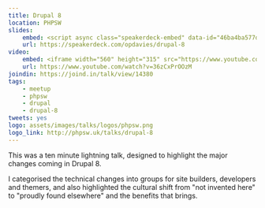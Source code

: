 ```yaml
---
title: Drupal 8
location: PHPSW
slides:
    embed: <script async class="speakerdeck-embed" data-id="46ba4ba577d94a32b7abdade610ceb69" data-ratio="1.29456384323641" src="//speakerdeck.com/assets/embed.js"></script>
    url: https://speakerdeck.com/opdavies/drupal-8
video:
    embed: <iframe width="560" height="315" src="https://www.youtube.com/embed/36zCxPrOOzM" frameborder="0" allowfullscreen></iframe>
    url: https://www.youtube.com/watch?v=36zCxPrOOzM
joindin: https://joind.in/talk/view/14380
tags:
    - meetup
    - phpsw
    - drupal
    - drupal-8
tweets: yes
logo: assets/images/talks/logos/phpsw.png
logo_link: http://phpsw.uk/talks/drupal-8
---
```

This was a ten minute lightning talk, designed to highlight the major changes coming in Drupal 8.

I categorised the technical changes into groups for site builders, developers and themers, and also highlighted the cultural shift from "not invented here" to "proudly found elsewhere" and the benefits that brings.
